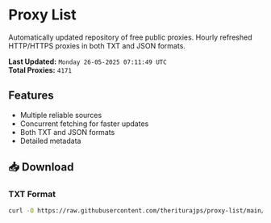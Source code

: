 # Proxy List

Automatically updated repository of free public proxies. Hourly refreshed HTTP/HTTPS proxies in both TXT and JSON formats.

**Last Updated:** `Monday 26-05-2025 07:11:49 UTC`  
**Total Proxies:** `4171`

## Features
- Multiple reliable sources
- Concurrent fetching for faster updates
- Both TXT and JSON formats
- Detailed metadata

## 📥 Download

### TXT Format
```bash
curl -O https://raw.githubusercontent.com/theriturajps/proxy-list/main/proxies.txt